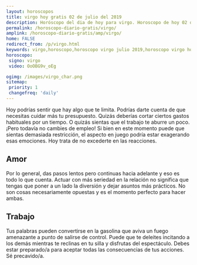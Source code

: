 ```yaml
---
layout: horoscopos
title: virgo hoy gratis 02 de julio del 2019 
description: Horóscopo del dia de hoy para virgo. Horoscopo de hoy 02 de julio del 2019. Las predicciones de amor, trabajo, vida personal gratis.
permalink: /horoscopo-diario-gratis/virgo/
amplink: /horoscopo-diario-gratis/amp/virgo/
home: FALSE
redirect_from: /p/virgo.html
keywords: virgo,horoscopo,horoscopo virgo julio 2019,horoscopo virgo hoy,tarot virgo julio 2019,horoscopo virgo,tarot virgo hoy,horoscopo de hoy,horoscopo diario,tarot del amor,horoscopo de hoy virgo,horoscopo diario del tarot, Horoscopo de hoy virgo 02 de julio del 2019,horóscopo del día,signos zodiacales 2019, el horoscopo de hoy
horoscopo:
 signo: virgo
 video: OoOBG9v_oEg

ogimg: /images/virgo_char.png
sitemap:
 priority: 1
 changefreq: 'daily'
---
```



Hoy podrías sentir que hay algo que te limita. Podrías darte cuenta de que necesitas cuidar más tu presupuesto. Quizás deberías cortar ciertos gastos habituales por un tiempo. O quizás sientas que el trabajo te aburre un poco. ¡Pero todavía no cambies de empleo! Si bien en este momento puede que sientas demasiada restricción, el aspecto en juego podría estar exagerando esas emociones. Hoy trata de no excederte en las reacciones.

## Amor

Por lo general, das pasos lentos pero continuas hacia adelante y eso es todo lo que cuenta. Actuar con más seriedad en la relación no significa que tengas que poner a un lado la diversión y dejar asuntos más prácticos. No son cosas necesariamente opuestas y es el momento perfecto para hacer ambas.

## Trabajo

Tus palabras pueden convertirse en la gasolina que aviva un fuego amenazante a punto de salirse de control. Puede que te deleites incitando a los demás mientras te reclinas en tu silla y disfrutas del espectáculo. Debes estar preparado/a para aceptar todas las consecuencias de tus acciones. Sé precavido/a.